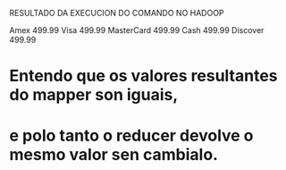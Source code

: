 RESULTADO DA EXECUCION DO COMANDO NO HADOOP

Amex    499.99
Visa    499.99
MasterCard      499.99
Cash    499.99
Discover        499.99

# Entendo que os valores resultantes do mapper son iguais, 
# e polo tanto o reducer devolve o mesmo valor sen cambialo.
